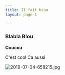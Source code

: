 ```yaml
---
title: Il fait beau
layout: page-1

---
```

### Blabla Blou
<b> Coucou </b>

C'est cool
Ca aussi


![2019-07-04-658215.jpg](https://evayse.github.io/my_name_is_marcel//assets/2019-07-04-658215.jpg)

